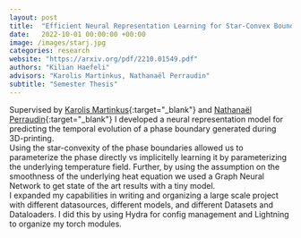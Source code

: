 ```yaml
---
layout: post
title:  "Efficient Neural Representation Learning for Star-Convex Boundaries"
date:   2022-10-01 00:00:00 +00:00
image: /images/starj.jpg
categories: research
website: "https://arxiv.org/pdf/2210.01549.pdf"
authors: "Kilian Haefeli"
advisors: "Karolis Martinkus, Nathanaël Perraudin"
subtitle: "Semester Thesis"
---
```

Supervised by [Karolis Martinkus](https://disco.ethz.ch/members/mkarolis){:target="_blank"} and [Nathanaël Perraudin](https://perraudin.info){:target="_blank"} I developed a neural representation model for predicting the temporal evolution of a phase boundary generated during 3D-printing.\
Using the star-convexity of the phase boundaries allowed us to parameterize the phase directly vs implicitelly learning it by parameterizing the underlying temperature field. Further, by using the assumption on the smoothness of the underlying heat equation we used a Graph Neural Network to get state of the art results with a tiny model.\
I expanded my capabilities in writing and organizing a large scale project with different datasources, different models, and different Datasets and Dataloaders. I did this by using Hydra for config management and Lightning to organize my torch modules.
